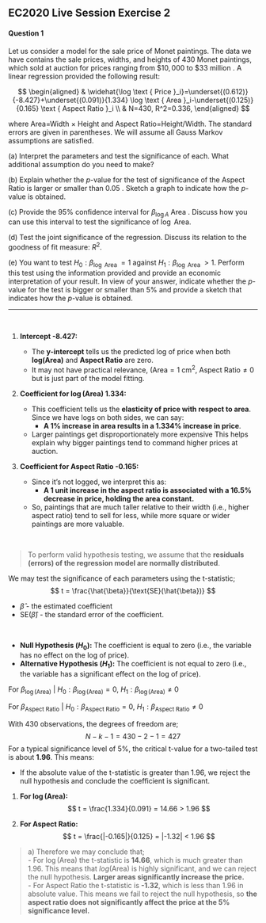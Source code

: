 ## EC2020 Live Session Exercise 2


#### Question 1

Let us consider a model for the sale price of Monet paintings. The data we have contains the sale prices, widths, and heights of 430 Monet paintings, which sold at auction for prices ranging from $\$ 10,000$ to $\$ 33\text{ million}$ . A linear regression provided the following result:

$$
\begin{aligned}
& \widehat{\log \text { Price }_i}=\underset{(0.612)}{-8.427}+\underset{(0.091)}{1.334} \log \text { Area }_i-\underset{(0.125)}{0.165} \text { Aspect Ratio }_i \\
& N=430, R^2=0.336,
\end{aligned}
$$

where Area=Width $\times$ Height and Aspect Ratio=Height/Width. The standard errors are given in parentheses. We will assume all Gauss Markov assumptions are satisfied.

(a) Interpret the parameters and test the significance of each. What additional assumption do you need to make?

(b) Explain whether the $p$-value for the test of significance of the Aspect Ratio is larger or smaller than 0.05 . Sketch a graph to indicate how the $p$-value is obtained.

(c) Provide the $95 \%$ confidence interval for $\beta_{\log A}$ Area . Discuss how you can use this interval to test the significance of $\log$ Area.

(d) Test the joint significance of the regression. Discuss its relation to the goodness of fit measure: $R^2$.

(e) You want to test $H_0: \beta_{\log \text { Area }}=1$ against $H_1: \beta_{\log \text { Area }}>1$. Perform this test using the information provided and provide an economic interpretation of your result. In view of your answer, indicate whether the $p$-value for the test is bigger or smaller than $5 \%$ and provide a sketch that indicates how the $p$-value is obtained.

---
<br>

1. **Intercept -8.427:**
   - The **y-intercept** tells us the predicted log of price when both **log(Area)** and **Aspect Ratio** are zero. 
   - It may not have practical relevance, ($\text{Area} = 1 \text{ cm}^2$, $\text{Aspect Ratio} \neq 0$  but is just part of the model fitting.

2. **Coefficient for $\log(\text{Area})$ 1.334:**
   - This coefficient tells us the **elasticity of price with respect to area**. Since we have logs on both sides, we can say:
     - **A 1% increase in area results in a 1.334% increase in price**.
   - Larger paintings get disproportionately more expensive This helps explain why bigger paintings tend to command higher prices at auction.

3. **Coefficient for Aspect Ratio -0.165:**
   - Since it’s not logged, we interpret this as: 
     - **A 1 unit increase in the aspect ratio is associated with a 16.5% decrease in price, holding the area constant.**
   - So, paintings that are much taller relative to their width (i.e., higher aspect ratio) tend to sell for less, while more square or wider paintings are more valuable.

<br>

>To perform valid hypothesis testing, we assume that the **residuals (errors) of the regression model are normally distributed**.

We may test the significance of each parameters using the t-statistic;
$$
t = \frac{\hat{\beta}}{\text{SE}(\hat{\beta})}
$$
- $\hat{\beta}$ - the estimated coefficient 
- $\text{SE}(\hat{\beta})$ - the standard error of the coefficient. 

<br>

- **Null Hypothesis ($H_0$):** The coefficient is equal to zero (i.e., the variable has no effect on the log of price).
- **Alternative Hypothesis ($H_1$):** The coefficient is not equal to zero (i.e., the variable has a significant effect on the log of price).

For $\beta_{\log(\text{Area})}$ | $H_0: \beta_{\log(\text{Area})} = 0$, $H_1: \beta_{\log(\text{Area})} \neq 0$

For $\beta_{\text{Aspect Ratio}}$ | $H_0: \beta_{\text{Aspect Ratio}} = 0$, $H_1: \beta_{\text{Aspect Ratio}} \neq 0$

With 430 observations, the degrees of freedom are;
$$N - k - 1 = 430 - 2 - 1 = 427$$
For a typical significance level of 5%, the critical t-value for a two-tailed test is about **1.96**. This means:
- If the absolute value of the t-statistic is greater than 1.96, we reject the null hypothesis and conclude the coefficient is significant.

1. **For $\log(\text{Area})$:**
   $$
   t = \frac{1.334}{0.091} = 14.66 > 1.96
   $$

2. **For Aspect Ratio:**
   $$
   t = \frac{|-0.165|}{0.125} = |-1.32| < 1.96
   $$

> a) Therefore we may conclude that; <br>
\- For $\log(\text{Area})$ the t-statistic is **14.66**, which is much greater than 1.96. This means that $log(\text{Area})$ is highly significant, and we can reject the null hypothesis. **Larger areas significantly increase the price.** <br> 
\- For Aspect Ratio the t-statistic is **-1.32**, which is less than 1.96 in absolute value. This means we fail to reject the null hypothesis, so **the aspect ratio does not significantly affect the price at the 5% significance level.**


